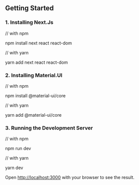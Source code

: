 ## Getting Started


### 1. Installing Next.Js 
   
   // with npm
   
   npm install next react react-dom
   
   // with yarn
   
   yarn add next react react-dom
   
   
### 2. Installing Material.UI
  
  // with npm
   
  npm install @material-ui/core

  // with yarn
  
  yarn add @material-ui/core

### 3. Running the Development Server

  // with npm
   
  npm run dev
  
  // with yarn
  
  yarn dev


Open [http://localhost:3000](http://localhost:3000) with your browser to see the result.

